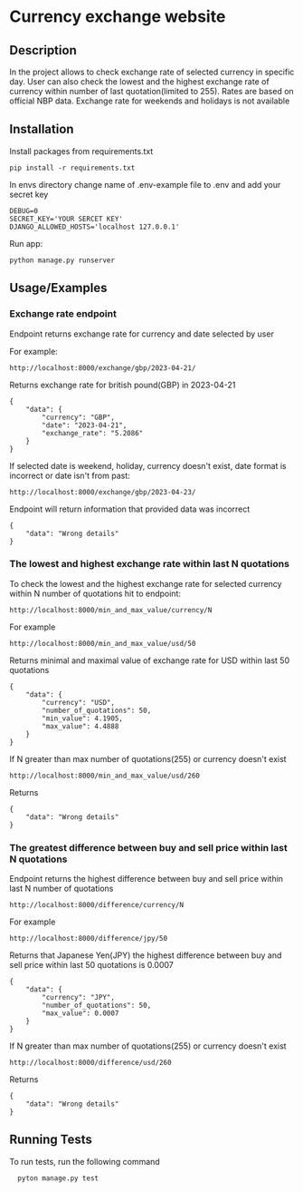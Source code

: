 
# Currency exchange website

## Description

In the project allows to check exchange rate of selected currency in specific day.
User can also check the lowest and the highest exchange rate of currency within number of last quotation(limited to 255).
Rates are based on official NBP data.
Exchange rate for weekends and holidays is not available





## Installation

Install packages from requirements.txt
```
pip install -r requirements.txt
```

In envs directory change name of .env-example file to .env and add your secret key
```
DEBUG=0
SECRET_KEY='YOUR SERCET KEY'
DJANGO_ALLOWED_HOSTS='localhost 127.0.0.1'
```

Run app:

```
python manage.py runserver
```


## Usage/Examples

### Exchange rate endpoint

Endpoint returns exchange rate for currency and date selected by user

For example:

```
http://localhost:8000/exchange/gbp/2023-04-21/

```

Returns exchange rate for british pound(GBP) in 2023-04-21

```
{
    "data": {
        "currency": "GBP",
        "date": "2023-04-21",
        "exchange_rate": "5.2086"
    }
}
```

If selected date is weekend, holiday, currency doesn't exist, date format is incorrect or date isn't from past:


```
http://localhost:8000/exchange/gbp/2023-04-23/

```

Endpoint will return information that provided data was incorrect

```
{
    "data": "Wrong details"
}
```

### The lowest and highest exchange rate within last N quotations

To check the lowest and the highest exchange rate for selected currency within N number of quotations hit to endpoint:

```
http://localhost:8000/min_and_max_value/currency/N
```

For example

```
http://localhost:8000/min_and_max_value/usd/50
```

Returns minimal and maximal value of exchange rate for USD within last 50 quotations

```
{
    "data": {
        "currency": "USD",
        "number_of_quotations": 50,
        "min_value": 4.1905,
        "max_value": 4.4888
    }
}
```

If N greater than max number of quotations(255) or currency doesn't exist

```
http://localhost:8000/min_and_max_value/usd/260
```

Returns 

```
{
    "data": "Wrong details"
}
```


### The greatest difference between buy and sell price within last N quotations

Endpoint returns the highest difference between buy and sell price within last N number of quotations

```
http://localhost:8000/difference/currency/N
```

For example

```
http://localhost:8000/difference/jpy/50
```

Returns that Japanese Yen(JPY) the highest difference between buy and sell price within last 50 quotations is 0.0007

```
{
    "data": {
        "currency": "JPY",
        "number_of_quotations": 50,
        "max_value": 0.0007
    }
}
```

If N greater than max number of quotations(255) or currency doesn't exist

```
http://localhost:8000/difference/usd/260
```

Returns

```
{
    "data": "Wrong details"
}
```
## Running Tests

To run tests, run the following command

```
  pyton manage.py test
```

